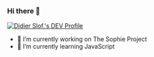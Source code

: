 ### Hi there 👋

[![Didier Slof.'s DEV Profile](https://d2fltix0v2e0sb.cloudfront.net/dev-badge.svg)](https://dev.to/djslof)

- 🔭 I’m currently working on The Sophie Project
- 🌱 I’m currently learning JavaScript
